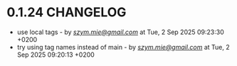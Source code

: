 # 0.1.24 CHANGELOG

- use local tags - by *szym.mie@gmail.com* at Tue, 2 Sep 2025 09:23:30 +0200
- try using tag names instead of main - by *szym.mie@gmail.com* at Tue, 2 Sep 2025 09:20:13 +0200